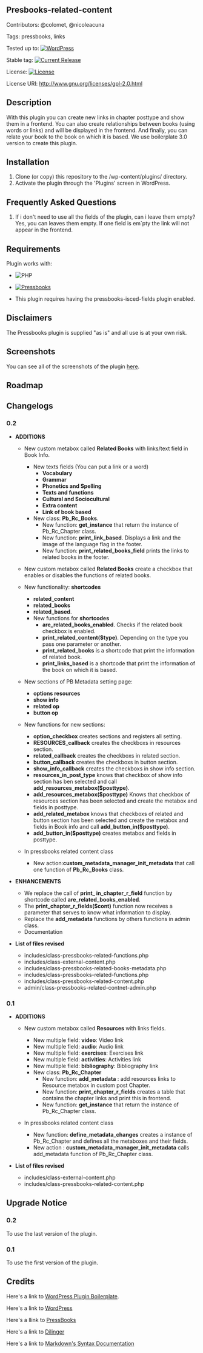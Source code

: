 ## Presbooks-related-content 

Contributors: @colomet,  @nicoleacuna

Tags: pressbooks, links

Tested up to: [![WordPress](https://img.shields.io/wordpress/v/akismet.svg)](https://wordpress.org/download/)


Stable tag: [![Current Release](https://img.shields.io/github/release/Books4Languages/pressbooks-metadata-related_content.svg)](https://github.com/Books4Languages/pressbooks-metadata-related_content/releases/latest/)

License:  [![License](https://img.shields.io/badge/license-GPL--2.0%2B-red.svg)](https://github.com/Books4Languages/pressbooks-metadata-related_content/blob/master/license.txt)

License URI: http://www.gnu.org/licenses/gpl-2.0.html

## Description  
With this plugin you can create new links in chapter posttype and show them in a frontend. You can also create relationships between books (using words or links) and will be displayed in the frontend. And finally, you can relate your book to the book on which it is based.  We use boilerplate 3.0 version to create this plugin.

## Installation 
1. Clone (or copy) this repository to the /wp-content/plugins/ directory.
2. Activate the plugin through the  'Plugins' screen in WordPress.

## Frequently Asked Questions 
1. If i don't need to use all the fields of the plugin, can i leave them empty? Yes, you can leaves them empty. If one field is em`pty the link will not appear in the frontend.

## Requirements 
Plugin works with:

- ![PHP](https://img.shields.io/badge/PHP-5.6.X-blue.svg)

- [![Pressbooks](https://img.shields.io/badge/Pressbooks-V%203.9.9-red.svg)](https://github.com/pressbooks/pressbooks/releases/tag/3.9.9)

- This plugin requires having the pressbooks-isced-fields plugin enabled.


## Disclaimers 
The Pressbooks plugin is supplied "as is" and all use is at your own risk.

## Screenshots 
You can see all of the screenshots of the plugin [here](https://github.com/Books4Languages/pressbooks-metadata-related_content/blob/master/pressbooks-related-content/screenshots/screenshots.md).
## Roadmap


## Changelogs 
### 0.2

* **ADDITIONS**
	* New custom metabox called **Related Books** with links/text field in Book Info.

		* New texts fields (You can put a link or a word)
			* **Vocabulary**
			* **Grammar**
			* **Phonetics and Spelling**
			* **Texts and functions**
			* **Cultural and Sociocultural**
			* **Extra content**
			* **Link of book based**
		* New class: **Pb_Rc_Books**. 
			* New function: **get_instance** that return the instance of Pb_Rc_Chapter class.
			* New function: **print_link_based**. Displays a link and the image of the language flag in the footer. 
			* New function: **print_related_books_field** prints the links to related books in the footer. 

	* New custom metabox called **Related Books** create a checkbox that enables or disables the functions of related books.

	* New functionality: **shortcodes**

		* **related_content**
		* **related_books**
		* **related_based**.
		* New functions for **shortcodes**
			* **are_related_books_enabled**. Checks if the related book checkbox is enabled.
			* **print_related_content($type)**. Depending on the type you pass one parameter or another.
			* **print_related_books** is a shortcode that print the information of related book.
			* **print_links_based** is a shortcode that print the information of the book on which it is based.

	* New sections of PB Metadata setting page:

		*  **options resources**
		*  **show info**
		*  **related op**
		*  **button op**

	* New functions for new sections:

		* **option_checkbox** creates sections and registers all setting. 
		* **RESOURCES_callback** creates the checkboxs in resources section.
		* **related_callback** creates the checkboxs in related section.
		* **button_callback** creates the checkboxs in button section.
		* **show_info_callback** creates the checkboxs in show info section.
		* **resources_in_post_type** knows that checkbox of show info section has ben selected and call **add_resources_metabox($posttype)**.
		* **add_resources_metabox($posttype)** Knows that checkbox of resources section  has been selected and create the metabox and fields in posttype.  
		* **add_related_metabox** knows that checkboxs of related and button section has been selected and create the metabox and fields in Book info and call **add_button_in($posttype)**.
		* **add_button_in($posttype)** creates metabox and fields in posttype.

	* In pressbooks related content class

		* New action:**custom_metadata_manager_init_metadata** that call one function of **Pb_Rc_Books** class.

* **ENHANCEMENTS**
	
	* We replace the call of **print_ in_chapter_r_field** function by shortcode called **are_related_books_enabled**.
	* The **print_chapter_r_fields($cont)** function now receives a parameter that serves to know what information to display. 
	* Replace the **add_metadata** functions by others functions in admin class.
	* Documentation 

* **List of files revised**

	* includes/class-pressbooks-related-functions.php
	* includes/class-external-content.php
	* includes/class-pressbooks-related-books-metadata.php
	* includes/class-pressbooks-related-functions.php
	* includes/class-pressbooks-related-content.php
	* admin/class-pressbooks-related-contnet-admin.php


### 0.1
* **ADDITIONS**
 
 	* New  custom metabox called **Resources** with links fields. 

		* New multiple field: **video**: Video link
		* New multiple field: **audio**: Audio link
		* New multiple field: **exercises**: Exercises link
		* New multiple field: **activities**: Activities link
		* New multiple field: **bibliography**: Bibliography link
		* New class: **Pb_Rc_Chapter** 
			* New function: **add_metadata** : add resources links to Resource metabox in custom post Chapter.
			* New function: **print_chapter_r_fields** creates a table that contains the chapter links and print this in frontend.
			* New function: **get_instance** that return the instance of Pb_Rc_Chapter class. 

	* In pressbooks related content class	

		* New function:  **define_metadata_changes** creates a instance of Pb_Rc_Chapter and defines all the metaboxes and their fields. 
		* New action : **custom_metadata_manager_init_metadata** calls add_metadata function of Pb_Rc_Chapter class.

* **List of files revised**

	* includes/class-external-content.php
	* includes/class-pressbooks-related-content.php



## Upgrade Notice 
### 0.2
To use the last version of the plugin.
### 0.1
To use the first version of the plugin.


## Credits 
Here's a link to [WordPress Plugin Boilerplate](http://wppb.io/).

Here's a link to [WordPress](https://wordpress.org/)

Here's a llink to [PressBooks](https://pressbooks.org/get-involved/)

Here's a link to [Dilinger](http://dillinger.io/)

Here's a link to [Markdown's Syntax Documentation](https://daringfireball.net/projects/markdown/syntax)



